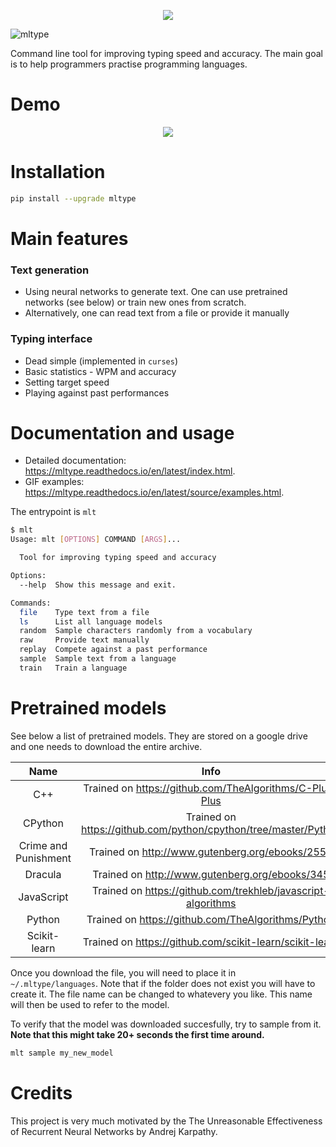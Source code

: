<p align="center">
  <img src="https://user-images.githubusercontent.com/18519371/97606153-c19c2700-1a0f-11eb-9faf-876f266b4585.png">
</p>

![mltype](https://github.com/jankrepl/mltype/workflows/mltype/badge.svg)

Command line tool for improving typing speed and accuracy. The main goal is
to help programmers practise programming languages.

# Demo
<p align="center">
  <img src="https://i.imgur.com/Gdmctcl.gif">
</p>

# Installation
```bash
pip install --upgrade mltype
```

# Main features
### Text generation

- Using neural networks to generate text. One can use
  pretrained networks (see below) or train new ones from scratch.
- Alternatively, one can read text from a file or provide it manually

### Typing interface
- Dead simple (implemented in `curses`)
- Basic statistics - WPM and accuracy
- Setting target speed
- Playing against past performances

# Documentation and usage
- Detailed documentation: https://mltype.readthedocs.io/en/latest/index.html.
- GIF examples: https://mltype.readthedocs.io/en/latest/source/examples.html. 

The entrypoint is `mlt`

```bash
$ mlt
Usage: mlt [OPTIONS] COMMAND [ARGS]...

  Tool for improving typing speed and accuracy

Options:
  --help  Show this message and exit.

Commands:
  file    Type text from a file
  ls      List all language models
  random  Sample characters randomly from a vocabulary
  raw     Provide text manually
  replay  Compete against a past performance
  sample  Sample text from a language
  train   Train a language
```

# Pretrained models
See below a list of pretrained models. They are stored on a google drive
and one needs to download the entire archive.

|         Name         	|                               Info                              	| Link                                                                                       	|
|:--------------------:	|:---------------------------------------------------------------:	|--------------------------------------------------------------------------------------------	|
| C++                  	| Trained on https://github.com/TheAlgorithms/C-Plus-Plus         	| [link](https://drive.google.com/file/d/1ea49gaUWJea_-nnT4aI2TpwfG5OLQdlw/view?usp=sharing) 	|
| CPython              	| Trained on https://github.com/python/cpython/tree/master/Python 	| [link](https://drive.google.com/file/d/1aKnOkxcSYdpXYCB6yMOpbGJIw2ribVEq/view?usp=sharing) 	|
| Crime and Punishment 	| Trained on http://www.gutenberg.org/ebooks/2554                 	| [link](https://drive.google.com/file/d/1-KgO-9X3z-Xr2SLAgAI_Ijllw7L9MFpN/view?usp=sharing) 	|
| Dracula              	| Trained on http://www.gutenberg.org/ebooks/345                  	| [link](https://drive.google.com/file/d/1Fx2cZ4gOaioJymsUCY_Q620Yk53bZQeK/view?usp=sharing) 	|
| JavaScript           	| Trained on https://github.com/trekhleb/javascript-algorithms    	| [link](https://drive.google.com/file/d/1npW4YN7y2d4Id0WhXVnT_0--slmPEfW0/view?usp=sharing) 	|
| Python               	| Trained on https://github.com/TheAlgorithms/Python              	| [link](https://drive.google.com/file/d/14W-Ymi-h6jqNyqM5yGXyzwG25J3zzdn3/view?usp=sharing) 	|
| Scikit-learn         	| Trained on https://github.com/scikit-learn/scikit-learn         	| [link](https://drive.google.com/file/d/1Hl_DcXOSH8B6IxJ9fHBmoSkEOXFQ1q86/view?usp=sharing) 	|


Once you download the file, you will need to place it in `~/.mltype/languages`.
Note that if the folder does not exist you will have to create it. The file name
can be changed to whatevery you like. This name will then be used to
refer to the model.

To verify that the model was downloaded succesfully, try to sample from it.
**Note that this might take 20+ seconds the first time around.**

```bash
mlt sample my_new_model
```

# Credits
This project is very much motivated by the The Unreasonable Effectiveness of 
Recurrent Neural Networks by Andrej Karpathy.
